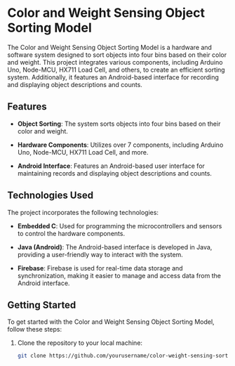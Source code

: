 # Color and Weight Sensing Object Sorting Model

The Color and Weight Sensing Object Sorting Model is a hardware and software system designed to sort objects into four bins based on their color and weight. This project integrates various components, including Arduino Uno, Node-MCU, HX711 Load Cell, and others, to create an efficient sorting system. Additionally, it features an Android-based interface for recording and displaying object descriptions and counts.

## Features

- **Object Sorting**: The system sorts objects into four bins based on their color and weight.

- **Hardware Components**: Utilizes over 7 components, including Arduino Uno, Node-MCU, HX711 Load Cell, and more.

- **Android Interface**: Features an Android-based user interface for maintaining records and displaying object descriptions and counts.

## Technologies Used

The project incorporates the following technologies:

- **Embedded C**: Used for programming the microcontrollers and sensors to control the hardware components.

- **Java (Android)**: The Android-based interface is developed in Java, providing a user-friendly way to interact with the system.

- **Firebase**: Firebase is used for real-time data storage and synchronization, making it easier to manage and access data from the Android interface.

## Getting Started

To get started with the Color and Weight Sensing Object Sorting Model, follow these steps:

1. Clone the repository to your local machine:

   ```bash
   git clone https://github.com/yourusername/color-weight-sensing-sorting-model.git
  ```

